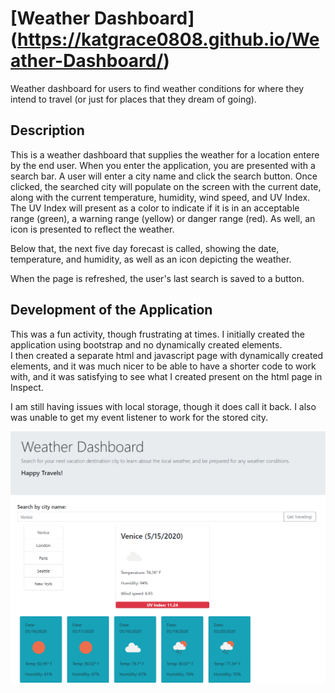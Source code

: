 # [Weather Dashboard] (https://katgrace0808.github.io/Weather-Dashboard/)

Weather dashboard for users to find weather conditions for where they intend to travel (or just for places that they dream of going).

## Description

This is a weather dashboard that supplies the weather for a location entere by the end user.  When you enter the application,
you are presented with a search bar.  A user will enter a city name and click the search button.  Once clicked, the searched 
city will populate on the screen with the current date, along with the current temperature, humidity, wind speed, and UV Index.  
The UV Index will present as a color to indicate if it is in an acceptable range (green), a warning range (yellow) or danger range (red).
As well, an icon is presented to reflect the weather.

Below that, the next five day forecast is called, showing the date, temperature, and humidity, as well as an icon depicting the weather.  

When the page is refreshed, the user's last search is saved to a button.

## Development of the Application

This was a fun activity, though frustrating at times.  I initially created the application using bootstrap and no dynamically created elements.  
I then created a separate html and javascript page with dynamically created elements, and it was much nicer to be able to have a shorter 
code to work with, and it was satisfying to see what I created present on the html page in Inspect.  

I am still having issues with local storage, though it does call it back.  I also was unable to get my event listener to work for the stored
city.  

![Screenshot of site](/assets/img.PNG)